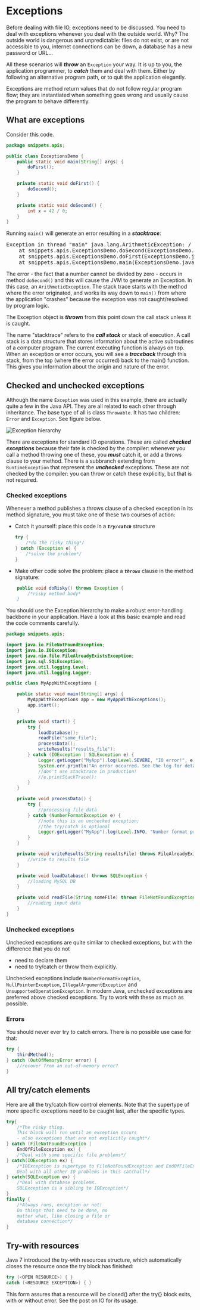 # Exceptions

Before dealing with file IO, exceptions need to be discussed. You need to deal with exceptions whenever you deal with the outside world. Why? The outside world is dangerous and unpredictable: files do not exist, or are not accessible to you, internet connections can be down, a database has a new password or URL...

All these scenarios will **_throw_** an `Exception` your way. It is up to you, the application programmer, to **_catch_** them and deal with them. Either by following an alternative program path, or to quit the application elegantly.

Exceptions are method return values that do not follow regular program flow; they are instantiated when something goes wrong and usually cause the program to behave differently.

## What are exceptions

Consider this code.

```java
package snippets.apis;

public class ExceptionsDemo {
    public static void main(String[] args) {
        doFirst();
    }

    private static void doFirst() {
        doSecond();
    }

    private static void doSecond() {
        int x = 42 / 0;
    }
}
```

Running `main()` will generate an error resulting in a **_stacktrace_**:

<pre class="console_out">
Exception in thread "main" java.lang.ArithmeticException: / by zero
	at snippets.apis.ExceptionsDemo.doSecond(ExceptionsDemo.java:13)
	at snippets.apis.ExceptionsDemo.doFirst(ExceptionsDemo.java:9)
	at snippets.apis.ExceptionsDemo.main(ExceptionsDemo.java:5)
</pre>

The error - the fact that a number cannot be divided by zero - occurs in method `doSecond()` and this will cause the JVM to generate an Exception. In this case, an `ArithmeticException`. The stack trace starts with the method where the error originated, and works its way down to `main()` from where the application "crashes" because the exception was not caught/resolved by program logic.  

The Exception object is **_thrown_** from this point down the call stack unless it is caught.  

The name "stacktrace" refers to the **_call stack_** or stack of execution. A call stack is a data structure that stores information about the active subroutines of a computer program.
The current executing function is always on top.
When an exception or error occurs, you will see a **_traceback_** through this stack, from the top (where the error occurred) back to the main() function.
This gives you information about the origin and nature of the error.


## Checked and unchecked exceptions

Although the name `Exception` was used in this example, there are actually quite a few in the Java API. They are all related to each other through inheritance. The base type of all is class `Throwable`. It has two children: `Error` and `Exception`. See figure below.

![Exception hierarchy](figures/exceptionhierarchy.jpg)

There are exceptions for standard IO operations. These are called **_checked exceptions_** because their fate is checked by the compiler: whenever you call a method throwing one of these, you **_must_** catch it, or add a throws clause to your method. There is a subbranch extending from `RuntimeException` that represent the **_unchecked_** exceptions. These are not checked by the compiler: you can throw or catch these explicitly, but that is not required.


### Checked exceptions

Whenever a method publishes a throws clause of a checked exception in its method signature, you must take one of these two courses of action:

- Catch it yourself: place this code in a **_`try/catch`_** structure

    ```java
    try { 
        /*do the risky thing*/ 
    } catch (Exception e) {
        /*solve the problem*/ 
    }
    ```

- Make other code solve the problem: place a **_`throws`_** clause in the method signature:

```java
    public void doRisky() throws Exception { 
        /*risky method body*
    }
```

You should use the Exception hierarchy to make a robust error-handling backbone in your application. Have a look at this basic example and read the code comments carefully.

```java
package snippets.apis;

import java.io.FileNotFoundException;
import java.io.IOException;
import java.nio.file.FileAlreadyExistsException;
import java.sql.SQLException;
import java.util.logging.Level;
import java.util.logging.Logger;

public class MyAppWithExceptions {

    public static void main(String[] args) {
        MyAppWithExceptions app = new MyAppWithExceptions();
        app.start();
    }

    private void start() {
        try {
            loadDatabase();
            readFile("some_file");
            processData();
            writeResults("results_file");
        } catch (IOException | SQLException e) {
            Logger.getLogger("MyApp").log(Level.SEVERE, "IO error!", e);
            System.err.println("An error occurred. See the log for details.");
            //don't use stacktrace in production!
            //e.printStackTrace();
        }
    }

    private void processData() {
        try {
            //processing file data
        } catch (NumberFormatException e) {
            //note this is an unchecked exception; 
            //the try/catch is optional
            Logger.getLogger("MyApp").log(Level.INFO, "Number format problem", e);
        }
    }

    private void writeResults(String resultsFile) throws FileAlreadyExistsException {
        //write to results file
    }

    private void loadDatabase() throws SQLException {
        //loading MySQL DB
    }

    private void readFile(String someFile) throws FileNotFoundException {
        //reading input data
    }
}
```

### Unchecked exceptions

Unchecked exceptions are quite similar to checked exceptions, but with the difference that you do not 
- need to declare them
- need to try/catch or throw them explicitly.

Unchecked exceptions include `NumberFormatException`, `NullPointerException`, `IllegalArgumentException` and `UnsupportedOperationException`. In modern Java, unchecked exceptions are preferred above checked exceptions. Try to work with these as much as possible.


### Errors

You should never ever try to catch errors. There is no possible use case for that:

```java
try {
    thirdMethod();
} catch (OutOfMemoryError error) {
    //recover from an out-of-memory error?
}
```

## All try/catch elements

Here are all the try/catch flow control elements. Note that the supertype of more specific exceptions need to be caught last, after the specific types.

```java
try{
	/*The risky thing. 
    This block will run until an exception occurs 
    - also exceptions that are not explicitly caught*/
} catch (FileNotFoundException |
	EndOfFileException ex) {
	/*Deal with some specific file problems*/
} catch(IOException ex) {
	/*IOException is supertype to FileNotFoundException and EndOfFileException.
    Deal with all other IO problems in this catchall*/
} catch(SQLException ex) {
    /*Deal with database problems. 
    SQLException is a sibling to IOException*/
}
finally {
	/*Always runs, exception or not!  
    Do things that need to be done, no 
	matter what, like closing a file or 
	database connection*/
}
```

## Try-with resources

Java 7 introduced the try-with resources structure, which automatically closes the resource once the try block has finished:

```java
try (<OPEN RESOURCE>) { }
catch (<RESOURCE EXCEPTION>) { }
```

This form assures that a resource will be closed() after the try{} block exits, with or without error. See the post on IO for its usage.
